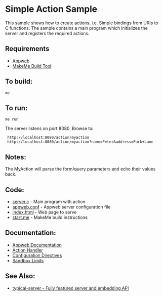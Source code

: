 Simple Action Sample
===

This sample shows how to create actions. i.e. Simple bindings from URIs to C functions.
The sample contains a main program which initializes the server and registers the required
actions.

Requirements
---
* [Appweb](https://www.embedthis.com/appweb/download.html)
* [MakeMe Build Tool](https://www.embedthis.com/makeme/download.html)

To build:
---
    me 

To run:
---
    me run

The server listens on port 8080. Browse to: 
 
     http://localhost:8080/action/myaction
     http://localhost:8080/action/myaction?name=Peter&address=Park+Lane

Notes:
---
The MyAction will parse the form/query parameters and echo their values back.

Code:
---
* [server.c](server.c) - Main program with action
* [appweb.conf](appweb.conf) - Appweb server configuration file
* [index.html](index.html) - Web page to serve
* [start.me](start.me) - MakeMe build instructions

Documentation:
---
* [Appweb Documentation](https://www.embedthis.com/appweb/doc/index.html)
* [Action Handler](https://www.embedthis.com/appweb/doc/users/frameworks.html#action)
* [Configuration Directives](https://www.embedthis.com/appweb/doc/users/configuration.html#directives)
* [Sandbox Limits](https://www.embedthis.com/appweb/doc/users/dir/sandbox.html)

See Also:
---
* [typical-server - Fully featured server and embedding API](../typical-server/README.md)
